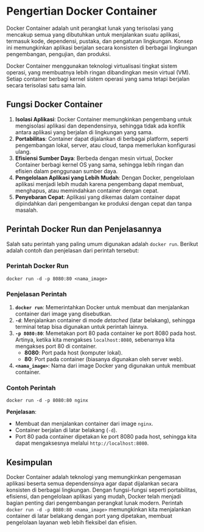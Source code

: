 # Pengertian Docker Container
Docker Container adalah unit perangkat lunak yang terisolasi yang mencakup semua yang dibutuhkan untuk menjalankan suatu aplikasi, termasuk kode, dependensi, pustaka, dan pengaturan lingkungan. Konsep ini memungkinkan aplikasi berjalan secara konsisten di berbagai lingkungan pengembangan, pengujian, dan produksi.

Docker Container menggunakan teknologi virtualisasi tingkat sistem operasi, yang membuatnya lebih ringan dibandingkan mesin virtual (VM). Setiap container berbagi kernel sistem operasi yang sama tetapi berjalan secara terisolasi satu sama lain.

## Fungsi Docker Container
1. **Isolasi Aplikasi**: Docker Container memungkinkan pengembang untuk mengisolasi aplikasi dan dependensinya, sehingga tidak ada konflik antara aplikasi yang berjalan di lingkungan yang sama.
2. **Portabilitas**: Container dapat dijalankan di berbagai platform, seperti pengembangan lokal, server, atau cloud, tanpa memerlukan konfigurasi ulang.
3. **Efisiensi Sumber Daya**: Berbeda dengan mesin virtual, Docker Container berbagi kernel OS yang sama, sehingga lebih ringan dan efisien dalam penggunaan sumber daya.
4. **Pengelolaan Aplikasi yang Lebih Mudah**: Dengan Docker, pengelolaan aplikasi menjadi lebih mudah karena pengembang dapat membuat, menghapus, atau memindahkan container dengan cepat.
5. **Penyebaran Cepat**: Aplikasi yang dikemas dalam container dapat dipindahkan dari pengembangan ke produksi dengan cepat dan tanpa masalah.

## Perintah Docker Run dan Penjelasannya

Salah satu perintah yang paling umum digunakan adalah `docker run`. Berikut adalah contoh dan penjelasan dari perintah tersebut:

### Perintah Docker Run
```
docker run -d -p 8080:80 <nama_image>
```

### Penjelasan Perintah
1. **`docker run`**: Memerintahkan Docker untuk membuat dan menjalankan container dari image yang disebutkan.
2. **`-d`**: Menjalankan container di mode *detached* (latar belakang), sehingga terminal tetap bisa digunakan untuk perintah lainnya.
3. **`-p 8080:80`**: Memetakan port 80 pada container ke port 8080 pada host. Artinya, ketika kita mengakses `localhost:8080`, sebenarnya kita mengakses port 80 di container.
   - **8080**: Port pada host (komputer lokal).
   - **80**: Port pada container (biasanya digunakan oleh server web).
4. **`<nama_image>`**: Nama dari image Docker yang digunakan untuk membuat container.

### Contoh Perintah
```
docker run -d -p 8080:80 nginx
```
**Penjelasan**:
- Membuat dan menjalankan container dari image `nginx`.
- Container berjalan di latar belakang (`-d`).
- Port 80 pada container dipetakan ke port 8080 pada host, sehingga kita dapat mengaksesnya melalui `http://localhost:8080`.

## Kesimpulan
Docker Container adalah teknologi yang memungkinkan pengemasan aplikasi beserta semua dependensinya agar dapat dijalankan secara konsisten di berbagai lingkungan. Dengan fungsi-fungsi seperti portabilitas, efisiensi, dan pengelolaan aplikasi yang mudah, Docker telah menjadi bagian penting dari pengembangan perangkat lunak modern. Perintah `docker run -d -p 8080:80 <nama_image>` memungkinkan kita menjalankan container di latar belakang dengan port yang dipetakan, membuat pengelolaan layanan web lebih fleksibel dan efisien.

